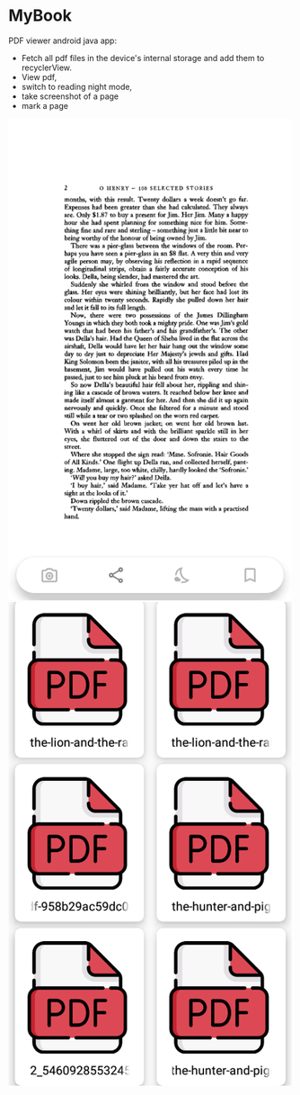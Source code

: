 # MyBook
PDF viewer android java app:
- Fetch all pdf files in the device's internal storage and add them to recyclerView.
- View pdf,
- switch to reading night mode,
- take screenshot of a page
-  mark a page

![alt text](https://github.com/odaykrayem/MyBook/blob/master/images/PDFViewer.png)
<br>
![alt text](https://github.com/odaykrayem/MyBook/blob/master/images/PDFsRecyclerView.png)
